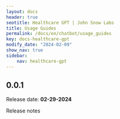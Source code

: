 ```yaml
---
layout: docs
header: true
seotitle: Healthcare GPT | John Snow Labs
title: Usage Guides
permalink: /docs/en/chatbot/usage_guides
key: docs-healthcare-gpt
modify_date: "2024-02-09"
show_nav: true
sidebar:
    nav: healthcare-gpt
---
```

<div class="h3-box" markdown="1">

## 0.0.1

Release date: **02-29-2024**

Release notes